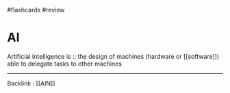 #flashcards 
#review
# AI

Artificial Intelligence is :: the design of machines (hardware or [[software]]) able to delegate tasks to other machines

---
Backlink : [[AIN]]
